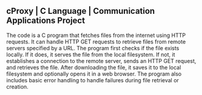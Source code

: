 ## cProxy | C Language | Communication Applications Project
The code is a C program that fetches files from the internet using HTTP requests. It can handle HTTP GET requests to retrieve files from remote servers specified by a URL. The program first checks if the file exists locally. If it does, it serves the file from the local filesystem. If not, it establishes a connection to the remote server, sends an HTTP GET request, and retrieves the file. After downloading the file, it saves it to the local filesystem and optionally opens it in a web browser. The program also includes basic error handling to handle failures during file retrieval or creation.
